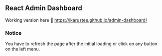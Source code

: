 ## React Admin Dashboard

Working version here 🔗 https://ikarustee.github.io/admin-dashboard/

### Notice
You have to refresh the page after the initial loading or click on any button on the left menu.
